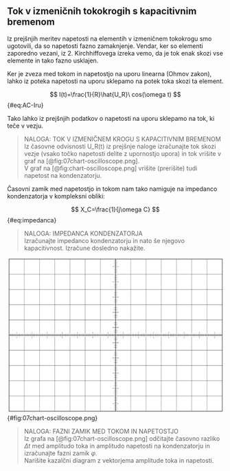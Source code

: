 ## Tok v izmeničnih tokokrogih s kapacitivnim bremenom

Iz prejšnjih meritev napetosti na elementih v izmeničnem tokokrogu smo ugotovili, da so napetosti fazno zamaknjenje. Vendar, ker so elementi zaporedno vezani, iz 2. Kirchhiffovega izreka vemo, da je tok enak skozi vse elemente in tako fazno usklajen. 

Ker je zveza med tokom in napetostjo na uporu linearna (Ohmov zakon), lahko iz poteka napetosti na uporu sklepamo na potek toka skozi ta element.

$$ I(t)=\frac{1}{R}\hat{U_R}\ cos(\omega t) $${#eq:AC-Iru}

Tako lahko iz prejšnjih podatkov o napetosti na uporu sklepamo na tok, ki teče v vezju.

> NALOGA: TOK V IZMENIČNEM KROGU S KAPACITIVNIM BREMENOM  
> Iz časovne odvisnosti U_R(t) iz prejšnje naloge izračunajte tok skozi vezje (vsako točko napetosti delite z upornostjo upora) in tok vrišite v graf na [@fig:07chart-oscilloscope.png].  
> V graf na [@fig:chart-oscilloscope.png] vrišite (prerišite) tudi napetost na kondenzatorju.

Časovni zamik med napetostjo in tokom nam tako namiguje na impedanco kondenzatorja v kompleksni obliki:

$$ X_C=\frac{1}{j\omega C} $${#eq:impedanca}

> NALOGA: IMPEDANCA KONDENZATORJA  
> Izračunajte impedanco kondenzatorju in nato še njegovo kapacitivnost. Izračune dosledno nakažite.

![Časovni potek napetosti na kondenzatorju in tok skozenj.](./slike/chart-oscilloscope.png){#fig:07chart-oscilloscope.png}

> NALOGA: FAZNI ZAMIK MED TOKOM IN NAPETOSTJO  
> Iz grafa na [@fig:07chart-oscilloscope.png] odčitajte časovno razliko $\Delta t$ med amplitudo toka in amplitudo napetosti na kondenzatorju in izračunajte fazni zamik $\varphi$.  
> Narišite kazalčni diagram z vektorjema amplitude toka in napetosti.


